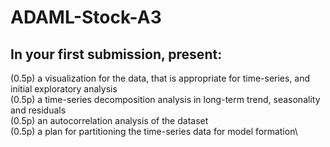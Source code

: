 # ADAML-Stock-A3

## In your first submission, present:
(0.5p) a visualization for the data, that is appropriate for time-series, and initial exploratory analysis\
(0.5p) a time-series decomposition analysis in long-term trend, seasonality and residuals\
(0.5p) an autocorrelation analysis of the dataset\
(0.5p) a plan for partitioning the time-series data for model formation\
